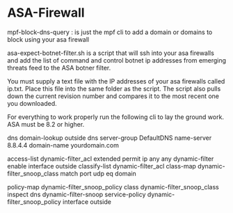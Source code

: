 ASA-Firewall
============

mpf-block-dns-query	: is just the mpf cli to add a domain or domains to block using your asa firewall

asa-expect-botnet-filter.sh is a script that will ssh into your asa firewalls and add the list of command and control botnet ip addresses from emerging threats feed to the ASA botner filter.

You must supply a text file with the IP addresses of your asa firewalls called ip.txt. Place this file into the same folder as the script. The script also pulls down the current revision number and compares it to the most recent one you downloaded.

For everything to work properly run the following cli to lay the ground work. ASA must be 8.2 or higher.

dns domain-lookup outside
dns server-group DefaultDNS
    name-server 8.8.4.4
    domain-name yourdomain.com
 
 
access-list dynamic-filter_acl extended permit ip any any
dynamic-filter enable interface outside classify-list dynamic-filter_acl
class-map dynamic-filter_snoop_class
 match port udp eq domain
 
policy-map dynamic-filter_snoop_policy
 class dynamic-filter_snoop_class
 inspect dns dynamic-filter-snoop
service-policy dynamic-filter_snoop_policy interface outside

